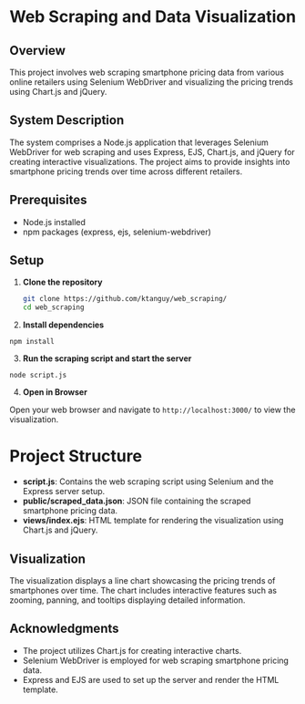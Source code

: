 # Web Scraping and Data Visualization

## Overview

This project involves web scraping smartphone pricing data from various online retailers using Selenium WebDriver and visualizing the pricing trends using Chart.js and jQuery.

## System Description

The system comprises a Node.js application that leverages Selenium WebDriver for web scraping and uses Express, EJS, Chart.js, and jQuery for creating interactive visualizations. The project aims to provide insights into smartphone pricing trends over time across different retailers.

## Prerequisites

- Node.js installed
- npm packages (express, ejs, selenium-webdriver)

## Setup

1. **Clone the repository**

   ```bash
   git clone https://github.com/ktanguy/web_scraping/
   cd web_scraping

2. **Install dependencies**

`npm install`

3. **Run the scraping script and start the server**

`node script.js`

4. **Open in Browser**

Open your web browser and navigate to `http://localhost:3000/` to view the visualization.

# Project Structure

- **script.js**: Contains the web scraping script using Selenium and the Express server setup.
- **public/scraped_data.json**: JSON file containing the scraped smartphone pricing data.
- **views/index.ejs**: HTML template for rendering the visualization using Chart.js and jQuery.

## Visualization

The visualization displays a line chart showcasing the pricing trends of smartphones over time. The chart includes interactive features such as zooming, panning, and tooltips displaying detailed information.

## Acknowledgments

- The project utilizes Chart.js for creating interactive charts.
- Selenium WebDriver is employed for web scraping smartphone pricing data.
- Express and EJS are used to set up the server and render the HTML template.
